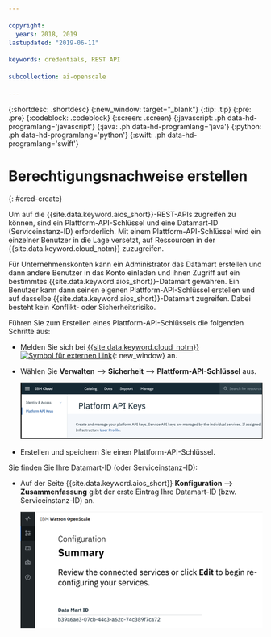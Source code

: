 ```yaml
---

copyright:
  years: 2018, 2019
lastupdated: "2019-06-11"

keywords: credentials, REST API

subcollection: ai-openscale

---
```


{:shortdesc: .shortdesc}
{:new_window: target="_blank"}
{:tip: .tip}
{:pre: .pre}
{:codeblock: .codeblock}
{:screen: .screen}
{:javascript: .ph data-hd-programlang='javascript'}
{:java: .ph data-hd-programlang='java'}
{:python: .ph data-hd-programlang='python'}
{:swift: .ph data-hd-programlang='swift'}

# Berechtigungsnachweise erstellen
{: #cred-create}

Um auf die {{site.data.keyword.aios_short}}-REST-APIs zugreifen zu können, sind ein Plattform-API-Schlüssel und eine Datamart-ID (Serviceinstanz-ID) erforderlich. Mit einem Plattform-API-Schlüssel wird ein einzelner Benutzer in die Lage versetzt, auf Ressourcen in der {{site.data.keyword.cloud_notm}} zuzugreifen.

Für Unternehmenskonten kann ein Administrator das Datamart erstellen und dann andere Benutzer in das Konto einladen und ihnen Zugriff auf ein bestimmtes {{site.data.keyword.aios_short}}-Datamart gewähren. Ein Benutzer kann dann seinen eigenen Plattform-API-Schlüssel erstellen und auf dasselbe {{site.data.keyword.aios_short}}-Datamart zugreifen. Dabei besteht kein Konflikt- oder Sicherheitsrisiko.

Führen Sie zum Erstellen eines Plattform-API-Schlüssels die folgenden Schritte aus:

- Melden Sie sich bei [{{site.data.keyword.cloud_notm}} ![Symbol für externen Link](../../icons/launch-glyph.svg "Symbol für externen Link")](https://{DomainName}){: new_window} an.

- Wählen Sie **Verwalten** --> **Sicherheit** --> **Plattform-API-Schlüssel** aus.

    ![Plattform-API-Schlüssel](images/cred-api-key.png)

- Erstellen und speichern Sie einen Plattform-API-Schlüssel.

Sie finden Sie Ihre Datamart-ID (oder Serviceinstanz-ID):

- Auf der Seite {{site.data.keyword.aios_short}} **Konfiguration --> Zusammenfassung** gibt der erste Eintrag Ihre Datamart-ID (bzw. Serviceinstanz-ID) an.

    ![Datamart-ID](images/data-mart-id.png)
